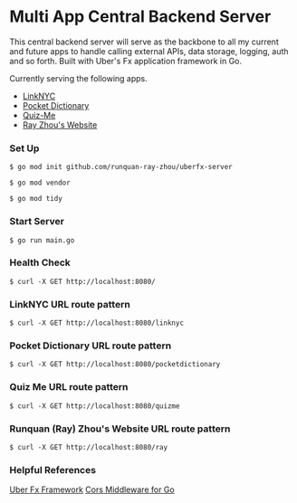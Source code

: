 # Multi App Central Backend Server

This central backend server will serve as the backbone to all my current and future apps to handle calling external APIs, data storage, logging, auth and so forth. Built with Uber's Fx application framework in Go.

Currently serving the following apps.

- [LinkNYC](https://linknyc-finder.netlify.app/)
- [Pocket Dictionary](https://pocket-dictionary-app.netlify.app/)
- [Quiz-Me](https://quiz-me-trivia-app.netlify.app/)
- [Ray Zhou's Website](https://runquanrayzhou.netlify.app/)

### Set Up

```
$ go mod init github.com/runquan-ray-zhou/uberfx-server
```

```
$ go mod vendor
```

```
$ go mod tidy
```

### Start Server

```
$ go run main.go
```

### Health Check

```
$ curl -X GET http://localhost:8080/
```

### LinkNYC URL route pattern

```
$ curl -X GET http://localhost:8080/linknyc
```

### Pocket Dictionary URL route pattern

```
$ curl -X GET http://localhost:8080/pocketdictionary
```

### Quiz Me URL route pattern

```
$ curl -X GET http://localhost:8080/quizme
```

### Runquan (Ray) Zhou's Website URL route pattern

```
$ curl -X GET http://localhost:8080/ray
```

### Helpful References

[Uber Fx Framework](https://uber-go.github.io/fx/index.html)
[Cors Middleware for Go](https://eli.thegreenplace.net/2023/introduction-to-cors-for-go-programmers/)
